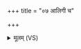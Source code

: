 +++
title = "०७ आलिगी च"

+++
<details><summary>मूलम् (VS)</summary>

आलि॑गी च॒ विलि॑गी च पि॒ता च॑ म॒ता च॑। वि॒द्म वः॑ स॒र्वतो॒ बन्ध्वर॑साः॒ किं क॑रिष्यथ ॥
</details>